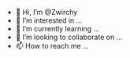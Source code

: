 - 👋 Hi, I’m @Zwirchy
- 👀 I’m interested in ...
- 🌱 I’m currently learning ...
- 💞️ I’m looking to collaborate on ...
- 📫 How to reach me ...

<!---
Zwirchy/Zwirchy is a ✨ special ✨ repository because its `README.md` (this file) appears on your GitHub profile.
You can click the Preview link to take a look at your changes.
--->

